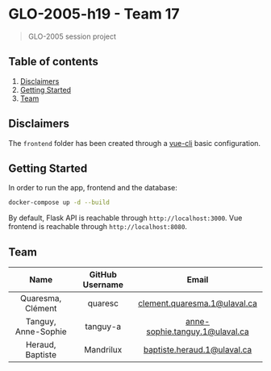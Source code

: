 
# GLO-2005-h19 - Team 17

> GLO-2005 session project

## Table of contents

1. [Disclaimers](#Disclaimers)
1. [Getting Started](#Getting-Started)
1. [Team](#Team)

## Disclaimers
The `frontend` folder has been created through a [vue-cli](https://cli.vuejs.org/) basic configuration.

## Getting Started

In order to run the app, frontend and the database:

```bash
docker-compose up -d --build
```

By default, Flask API is reachable through `http://localhost:3000`.
Vue frontend is reachable through `http://localhost:8080`.

## Team

|              Name              | GitHub Username |                   Email                   |
| :----------------------------: | :-------------: | :---------------------------------------: |
|       Quaresma, Clément        |     quaresc     |       clement.quaresma.1@ulaval.ca        |
|       Tanguy, Anne-Sophie        |     tanguy-a     |       anne-sophie.tanguy.1@ulaval.ca        |
|       Heraud, Baptiste        |     Mandrilux     |       baptiste.heraud.1@ulaval.ca        |
